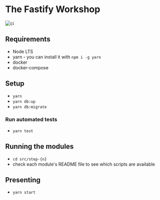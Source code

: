 # The Fastify Workshop

![ci](https://github.com/nearform/the-fastify-workshop/workflows/ci/badge.svg)

## Requirements

- Node LTS
- yarn - you can install it with `npm i -g yarn`
- docker
- docker-compose

## Setup

- `yarn`
- `yarn db:up`
- `yarn db:migrate`

### Run automated tests

- `yarn test`

## Running the modules

- `cd src/step-{n}`
- check each module's README file to see which scripts are available

## Presenting

- `yarn start`
